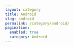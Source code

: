 ```yaml
---
layout: category
title: Android
slug: android
permalink: /category/android/
pagination:
  enabled: true
  category: Android
---
```

